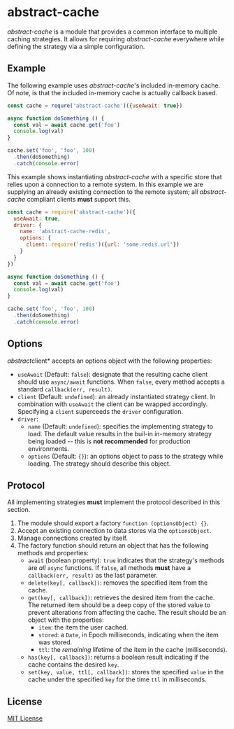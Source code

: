 # abstract-cache

*abstract-cache* is a module that provides a common interface to multiple
caching strategies. It allows for requiring *abstract-cache* everywhere while
defining the strategy via a simple configuration.

## Example

The following example uses *abstract-cache*'s included in-memory cache. Of note,
is that the included in-memory cache is actually callback based.

```js
const cache = requre('abstract-cache')({useAwait: true})

async function doSomething () {
  const val = await cache.get('foo')
  console.log(val)
}

cache.set('foo', 'foo', 100)
  .then(doSomething)
  .catch(console.error)
```

This example shows instantiating *abstract-cache* with a specific store that
relies upon a connection to a remote system. In this example we are supplying
an already existing connection to the remote system; all *abstract-cache*
compliant clients **must** support this.

```js
const cache = require('abstract-cache')({
  useAwait: true,
  driver: {
    name: 'abstract-cache-redis',
    options: {
      client: require('redis')({url: 'some.redis.url'})
    }
  }
})

async function doSomething () {
  const val = await cache.get('foo')
  console.log(val)
}

cache.set('foo', 'foo', 100)
  .then(doSomething)
  .catch(console.error)
```

## Options

*abstract*client* accepts an options object with the following properties:

+ `useAwait` (Default: `false`): designate that the resulting cache client
should use `async/await` functions. When `false`, every method accepts a
standard `callback(err, result)`.
+ `client` (Default: `undefined`): an already instantiated strategy client.
In combination with `useAwait` the client can be wrapped accordingly. Specifying
a `client` superceeds the `driver` configuration.
+ `driver`:
    * `name` (Default: `undefined`): specifies the implementing strategy to
    load. The default value results in the buil-in in-memory strategy being
    loaded -- this is **not recommended** for production environments.
    * `options` (Default: `{}`): an options object to pass to the strategy
    while loading. The strategy should describe this object.

## Protocol

All implementing strategies **must** implement the protocol described in this
section.

1. The module should export a factory `function (optionsObject) {}`.
1. Accept an existing connection to data stores via the `optionsObject`.
1. Manage connections created by itself.
1. The factory function should return an object that has the following
methods and properties:
    * `await` (boolean property): `true` indicates that the strategy's methods
    are *all* `async` functions. If `false`, all methods **must** have a
    `callback(err, result)` as the last parameter.
    * `delete(key[, callback])`: removes the specified item from the cache.
    * `get(key[, callback])`: retrieves the desired item from the cache. The
    returned item should be a deep copy of the stored value to prevent alterations
    from affecting the cache. The result should be an object with the properties:
        + `item`: the item the user cached.
        + `stored`: a `Date`, in Epoch milliseconds, indicating when the item
        was stored.
        + `ttl`: the *remaining* lifetime of the item in the cache (milliseconds).
    * `has(key[, callback])`: returns a boolean result indicating if the cache
    contains the desired `key`.
    * `set(key, value, ttl[, callback])`: stores the specified `value` in the
    cache under the specified `key` for the time `ttl` in milliseconds.

## License

[MIT License](http://jsumners.mit-license.org/)

